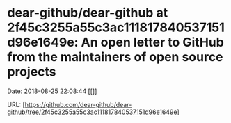# dear-github/dear-github at 2f45c3255a55c3ac111817840537151d96e1649e: An open letter to GitHub from the maintainers of open source projects

Date: 2018-08-25 22:08:44
[[]]

URL: [https://github.com/dear-github/dear-github/tree/2f45c3255a55c3ac111817840537151d96e1649e]
